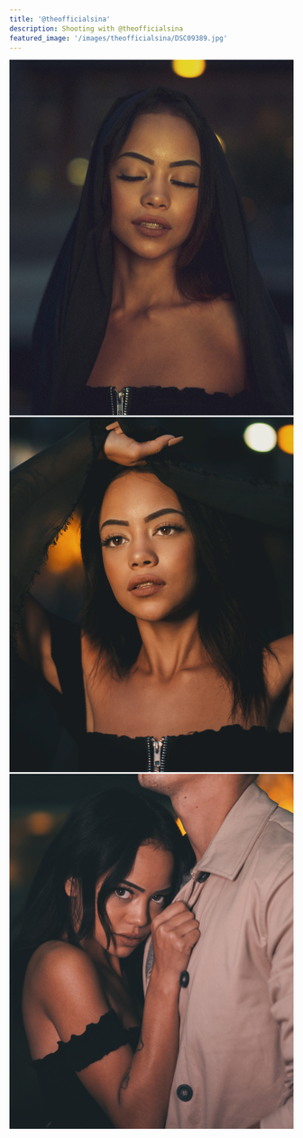 ```yaml
---
title: '@theofficialsina'
description: Shooting with @theofficialsina
featured_image: '/images/theofficialsina/DSC09389.jpg'
---
```


<div class="gallery" data-columns="3">
	<img src="/images/theofficialsina/DSC09389.jpg">
	<img src="/images/theofficialsina/DSC09398.jpg">
	<img src="/images/theofficialsina/DSC09448.jpg">
</div>

